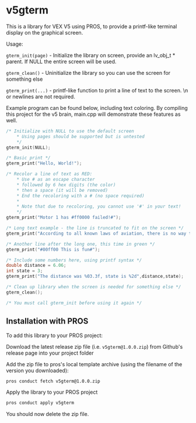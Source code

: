 # v5gterm

This is a library for VEX V5 using PROS, to provide a printf-like terminal display on the graphical screen.

Usage:

`gterm_init(page)` - Initialize the library on screen, provide an lv_obj_t * parent. If NULL the entire screen will be used.

`gterm_clean()` - Uninitialize the library so you can use the screen for something else

`gterm_print(...)` - printf-like function to print a line of text to the screen. \n or newlines are not required.


Example program can be found below, including text coloring. By compiling this project for the v5 brain, main.cpp will demonstrate these features as well.


```c
/* Initialize with NULL to use the default screen
    * Using pages should be supported but is untested
    */
gterm_init(NULL);

/* Basic print */
gterm_print("Hello, World!");

/* Recolor a line of text as RED:
    * Use # as an escape character
    * followed by 6 hex digits (the color)
    * then a space (it will be removed)
    * End the recoloring with a # (no space required)
    * 
    * Note that due to recoloring, you cannot use '#' in your text!
    */
gterm_print("Motor 1 has #ff0000 failed!#");

/* Long text example - the line is truncated to fit on the screen */
gterm_print("According to all known laws of aviation, there is no way that a bee should be able to fly. Its wings are too small to get its fat little body off the ground. The bee, of course, flies anyway because bees don't care what humans think is impossible.");

/* Another line after the long one, this time in green */
gterm_print("#00ff00 This is fun#");

/* Include some numbers here, using printf syntax */
double distance = 6.06;
int state = 3;
gterm_print("The distance was %03.3f, state is %2d",distance,state);

/* Clean up library when the screen is needed for something else */
gterm_clean();

/* You must call gterm_init before using it again */
```

## Installation with PROS
To add this library to your PROS project:

Download the latest release zip file (i.e. `v5gterm@1.0.0.zip`) from Github's release page into your project folder

Add the zip file to pros's local template archive (using the filename of the version you downloaded):
```bash
pros conduct fetch v5gterm@1.0.0.zip
```

Apply the library to your PROS project
```bash
pros conduct apply v5gterm
```

You should now delete the zip file.